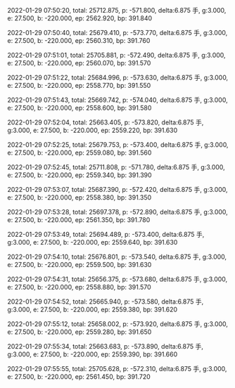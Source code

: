 2022-01-29 07:50:20, total: 25712.875, p: -571.800, delta:6.875 手, g:3.000, e: 27.500, b: -220.000, ep: 2562.920, bp: 391.840

2022-01-29 07:50:40, total: 25679.410, p: -573.770, delta:6.875 手, g:3.000, e: 27.500, b: -220.000, ep: 2560.310, bp: 391.760

2022-01-29 07:51:01, total: 25705.881, p: -572.490, delta:6.875 手, g:3.000, e: 27.500, b: -220.000, ep: 2560.070, bp: 391.570

2022-01-29 07:51:22, total: 25684.996, p: -573.630, delta:6.875 手, g:3.000, e: 27.500, b: -220.000, ep: 2558.770, bp: 391.550

2022-01-29 07:51:43, total: 25669.742, p: -574.040, delta:6.875 手, g:3.000, e: 27.500, b: -220.000, ep: 2558.600, bp: 391.580

2022-01-29 07:52:04, total: 25663.405, p: -573.820, delta:6.875 手, g:3.000, e: 27.500, b: -220.000, ep: 2559.220, bp: 391.630

2022-01-29 07:52:25, total: 25679.753, p: -573.400, delta:6.875 手, g:3.000, e: 27.500, b: -220.000, ep: 2559.080, bp: 391.560

2022-01-29 07:52:45, total: 25711.808, p: -571.780, delta:6.875 手, g:3.000, e: 27.500, b: -220.000, ep: 2559.340, bp: 391.390

2022-01-29 07:53:07, total: 25687.390, p: -572.420, delta:6.875 手, g:3.000, e: 27.500, b: -220.000, ep: 2558.380, bp: 391.350

2022-01-29 07:53:28, total: 25697.378, p: -572.890, delta:6.875 手, g:3.000, e: 27.500, b: -220.000, ep: 2561.350, bp: 391.780

2022-01-29 07:53:49, total: 25694.489, p: -573.400, delta:6.875 手, g:3.000, e: 27.500, b: -220.000, ep: 2559.640, bp: 391.630

2022-01-29 07:54:10, total: 25676.801, p: -573.540, delta:6.875 手, g:3.000, e: 27.500, b: -220.000, ep: 2559.500, bp: 391.630

2022-01-29 07:54:31, total: 25656.375, p: -573.680, delta:6.875 手, g:3.000, e: 27.500, b: -220.000, ep: 2558.880, bp: 391.570

2022-01-29 07:54:52, total: 25665.940, p: -573.580, delta:6.875 手, g:3.000, e: 27.500, b: -220.000, ep: 2559.380, bp: 391.620

2022-01-29 07:55:12, total: 25658.002, p: -573.920, delta:6.875 手, g:3.000, e: 27.500, b: -220.000, ep: 2559.280, bp: 391.650

2022-01-29 07:55:34, total: 25663.683, p: -573.890, delta:6.875 手, g:3.000, e: 27.500, b: -220.000, ep: 2559.390, bp: 391.660

2022-01-29 07:55:55, total: 25705.628, p: -572.310, delta:6.875 手, g:3.000, e: 27.500, b: -220.000, ep: 2561.450, bp: 391.720